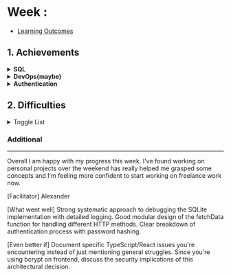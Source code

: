 # Week : 

- [Learning Outcomes](https://learn.foundersandcoders.com/course/syllabus/developer/week03-project03-server/learning-outcomes/)

## 1. Achievements

<details><summary><strong>SQL</strong></summary>

---

We decided to use Supabase for our database, which works differently from SQLite that we had learned in the workshop. I wanted to make sure I could write code in SQL and utilse SQLite, so I did some work on a personal project. The idea was to create a simple user table that stores a user's details when they sign up.

``` js
export const signup = async (req, res) => {
  const { email, password } = req.body;

  try {
    const userId = await createUser(email, password); // Hashing occurs in createUser
    res.status(201).json({ message: "User created successfully", userId });
  } catch (error) {
    console.error("Error creating user:", error);
    res.status(500).json({ message: "Internal server error" });
  }
};
```
```js
const createUser = async (email, password) => {
  try {
    const hashedPassword = await bcrypt.hash(password, 10); // Hash the password
    const query = "INSERT INTO users (email, hashed_password) VALUES (?, ?)";

    const stmt = db.prepare(query);
    const body = stmt.run(email, hashedPassword);
    console.log("User created successfully with ID:", body.lastInsertRowid);
    return body.lastInsertRowid;
  } catch (err) {
    console.error("Error creating user:", err.message); // Log specific error message
    throw new Error("Database error"); // Throw a custom error
  }
};
```

Once I wrote my code, I used Postman to test if it worked and could insert the data into the table. I got a message saying it was successful, but the data wasn't added to the table.
I decided to add console logs at every step to try and determine where the issue was coming from:

```js
const createUser = async (email, password) => {
  console.log('Attempting to create user with email:', email); // Debug log

  const hashedPassword = await bcrypt.hash(password, 10);
  console.log('Password hashed successfully'); // Debug log

  const query = "INSERT INTO users (email, hashed_password) VALUES (?, ?)";
  
  try {
    const stmt = db.prepare(query);
    console.log('Statement prepared'); // Debug log
    
    const body = stmt.run(email, hashedPassword);
    console.log('Insert operation completed with result:', body); // Debug log
    console.log("User created successfully with ID:", body.lastInsertRowid);
    
    // Verify the insert worked
    const verifyStmt = db.prepare('SELECT * FROM users WHERE id = ?');
    const inserted = verifyStmt.get(body.lastInsertRowid);
    console.log('Verified inserted user:', inserted);
    
    return body.lastInsertRowid;
  } catch (err) {
    console.error("Error creating user:", err);
    console.error("Error details:", err.message); // More error details
    throw err;
  }
};
```

After running this, I found the issue was that the process.env.DB_FILE was undefined. I wasn't aware you needed a .env file. I still want to spend some time with SQLite and intend to make some more complex tables and functions.

</details>

<details><summary><strong>DevOps(maybe)</strong></summary>

---
Last week I mentioned I took a Devops role but I think I am refering to something different. What I meant was It was my role to get the backend set up and all dependancies and packages installed and planned how the backend would be communicating with the front end. 

This week I expanded on my function that handles quesries so that it could POST as well as GET data 

```ts
const fetchData = async (
  table: string,
  method: string,
  body?: any, 
): Promise<any> => {
  try {
    const response = await fetch(`http://localhost:3000/${table}`, {
      method: method,
      headers: {
        "Content-Type": "application/json",
      },
      body: method === "POST" ? JSON.stringify(body) : null, 
    });

    if (!response.ok) {
      throw new Error(`Error: ${response.status}`);
    }

    const data = await response.json();
    return data;
  } catch (error) {
    console.error("Error fetching data:", error);
    throw error;
  }
};

export { fetchData };
```

And this can be called like this

```ts
 const handleSubmit = async (e: React.FormEvent<HTMLFormElement>) => {
    e.preventDefault();
    await fetchData("register", "POST", await createUserObject());
  };
```
This function will need to be renamed for readability
</details>

<details><summary><strong>Authentication</strong></summary>

---
We decided to handle password hashing on ourr front end. I found it easiest to do this by breaking the task down into steps to make it easier for me to understand. I did this by storing the users details into a object including the hashed password, which was generated using the hashPassword function

```ts
  const createUserObject = async (): Promise<UserObject> => {
    const { confirm_password, password, ...userObject } = formData;
    userObject.password_hash = await hashPassword(password);
    return userObject as UserObject;
  };
```

This object then gets sent to our backend using the function stated in the previous section

```ts
await fetchData("register", "POST", await createUserObject());
      setIsSuccess(true);
      setFormData(INITIAL_FORM_STATE);
    } catch (error) {
      console.error("Registration failed:", error);
    }
```

I'm sure this task could be handled in fewer steps, but when we decided to hash the password before storing it, this method felt easiest forr me to write. Below is how the password is being hashed and salted

```ts
import bcrypt from "bcryptjs";

const hashPassword = async (password: string): Promise<string> => {
  const saltRounds = 12;
  const hash = await bcrypt.hash(password, saltRounds);
  return hash;
};

export default hashPassword;
```

</details>



## 2. Difficulties

<details><summary>Toggle List</summary>

---
I previously felt like I was getting more confident using Typescript, but in this project so farr it has been a bit of a struggle for me. Using it with React feels like a bit of a pain, and often quite confusing. I'm feeling like im using ChatGpt more than I would like to to figure out why my code isn't working, and it quite often comes down to type issues.

</details>



### Additional

---

Overall I am happy with my progress this week. I've found working on personal projects over the weekend has really helped me grasped some concepts and I'm feeling more confident to start working on freelance work now.

</details>

[Facilitator]
Alexander

[What went well]
Strong systematic approach to debugging the SQLite implementation with detailed logging. Good modular design of the fetchData function for handling different HTTP methods. Clear breakdown of authentication process with password hashing.

[Even better if]
Document specific TypeScript/React issues you're encountering instead of just mentioning general struggles. Since you're using bcrypt on frontend, discuss the security implications of this architectural decision.
